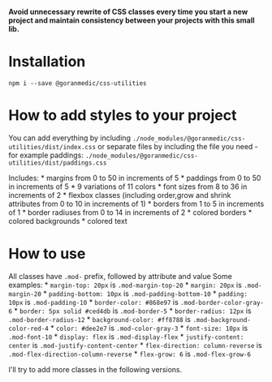 **Avoid unnecessary rewrite of CSS classes every time you start a new project and maintain consistency between your projects with this small lib.**

# Installation #
`npm i --save @goranmedic/css-utilities`

# How to add styles to your project #

You can add everything by including `./node_modules/@goranmedic/css-utilities/dist/index.css`
or separate files by including the file you need - for example paddings: `./node_modules/@goranmedic/css-utilities/dist/paddings.css`

Includes:
    * margins from 0 to 50 in increments of 5
    * paddings from 0 to 50 in increments of 5
    * 9 variations of 11 colors
    * font sizes from 8 to 36 in increments of 2
    * flexbox classes (including order,grow and shrink attributes from 0 to 10 in increments of 1)
    * borders from 1 to 5 in increments of 1
    * border radiuses from 0 to 14 in increments of 2
    * colored borders 
    * colored backgrounds
    * colored text


# How to use #

All classes have `.mod-` prefix, followed by attribute and value
Some examples:
    * `margin-top: 20px` is `.mod-margin-top-20` 
    * `margin: 20px` is `.mod-margin-20` 
    * `padding-bottom: 10px` is `.mod-padding-bottom-10` 
    * `padding: 10px` is `.mod-padding-10` 
    * `border-color: #868e97` is `.mod-border-color-gray-6` 
    * `border: 5px solid #ced4db` is `.mod-border-5` 
    * `border-radius: 12px` is `.mod-border-radius-12` 
    * `background-color: #ff8788` is `.mod-background-color-red-4` 
    * `color: #dee2e7` is `.mod-color-gray-3` 
    * `font-size: 10px` is `.mod-font-10` 
    * `display: flex` is `.mod-display-flex` 
    * `justify-content: center` is `.mod-justify-content-center` 
    * `flex-direction: column-reverse` is `.mod-flex-direction-column-reverse` 
    * `flex-grow: 6` is `.mod-flex-grow-6` 

I'll try to add more classes in the following versions.




